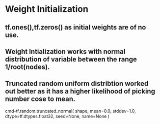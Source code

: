 # Weight Initialization

tf.ones(),tf.zeros() as initial weights are of no use.
---
Weight Intialization works with normal distribution of variable between the range 1/root(nodes).
---
Truncated random uniform distribtion worked out better as it has a higher likelihood of picking number cose to mean.
---

cmd-tf.random.truncated_normal(
    shape,
    mean=0.0,
    stddev=1.0,
    dtype=tf.dtypes.float32,
    seed=None,
    name=None
)
